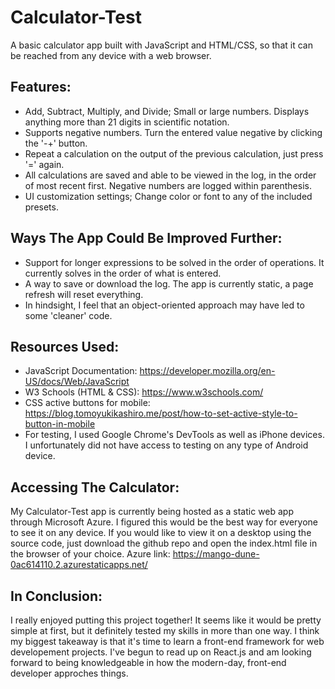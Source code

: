 # Calculator-Test
A basic calculator app built with JavaScript and HTML/CSS, so that it can be reached from any device with a web browser.

Features:
---------
- Add, Subtract, Multiply, and Divide; Small or large numbers. Displays anything more than 21 digits in scientific notation.
- Supports negative numbers. Turn the entered value negative by clicking the '-+' button.
- Repeat a calculation on the output of the previous calculation, just press '=' again.
- All calculations are saved and able to be viewed in the log, in the order of most recent first. Negative numbers are logged within parenthesis.
- UI customization settings; Change color or font to any of the included presets.

Ways The App Could Be Improved Further:
---------------------------------------
- Support for longer expressions to be solved in the order of operations. It currently solves in the order of what is entered.
- A way to save or download the log. The app is currently static, a page refresh will reset everything.
- In hindsight, I feel that an object-oriented approach may have led to some 'cleaner' code.

Resources Used:
---------------
- JavaScript Documentation: https://developer.mozilla.org/en-US/docs/Web/JavaScript
- W3 Schools (HTML & CSS): https://www.w3schools.com/
- CSS active buttons for mobile: https://blog.tomoyukikashiro.me/post/how-to-set-active-style-to-button-in-mobile
- For testing, I used Google Chrome's DevTools as well as iPhone devices. I unfortunately did not have access to testing on any type of Android device.

Accessing The Calculator:
-------------------------
My Calculator-Test app is currently being hosted as a static web app through Microsoft Azure. I figured this would be the best way for everyone to see it on any device.
If you would like to view it on a desktop using the source code, just download the github repo and open the index.html file in the browser of your choice.
Azure link: https://mango-dune-0ac614110.2.azurestaticapps.net/

In Conclusion:
--------------
I really enjoyed putting this project together! It seems like it would be pretty simple at first, but it definitely tested my skills in more than one way. I think my biggest takeaway is that it's time to learn a front-end framework for web developement projects. I've begun to read up on React.js and am looking forward to being knowledgeable in how the modern-day, front-end developer approches things.
